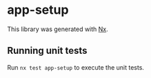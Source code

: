 # app-setup

This library was generated with [Nx](https://nx.dev).

## Running unit tests

Run `nx test app-setup` to execute the unit tests.
